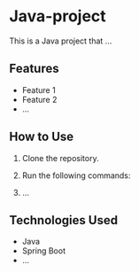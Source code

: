 # Java-project

This is a Java project that ...

## Features

- Feature 1
- Feature 2
- ...

## How to Use

1. Clone the repository.
2. Run the following commands:

3. ...

## Technologies Used

- Java
- Spring Boot
- ...

